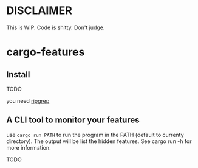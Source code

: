 # DISCLAIMER
This is WIP. Code is shitty. Don't judge.

# cargo-features
## Install
TODO

you need [ripgrep](https://github.com/BurntSushi/ripgrep)

## A CLI tool to monitor your features
use `cargo run PATH` to run the program in the PATH (default to currenty directory). The output will be list the hidden features. See cargo run -h for more information.

TODO
